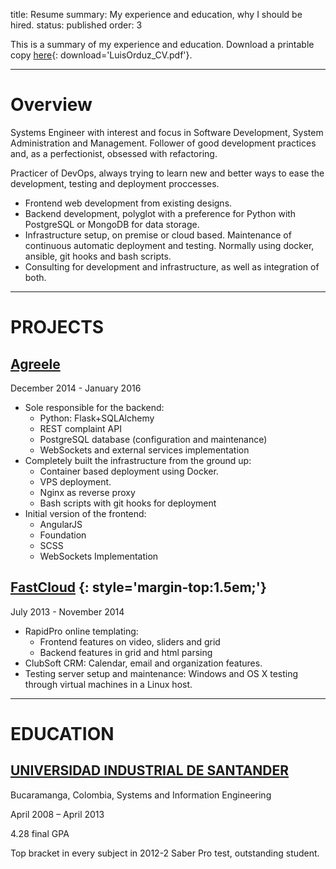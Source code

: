 title: Resume
summary: My experience and education, why I should be hired.
status: published
order: 3

This is a summary of my experience and education. Download a printable copy [here][pdf]{: download='LuisOrduz_CV.pdf'}.

___

# Overview

Systems Engineer with interest and focus in Software Development, System Administration and Management.
Follower of good development practices and, as a perfectionist, obsessed with refactoring.

Practicer of DevOps, always trying to learn new and better ways to ease the development, testing and deployment proccesses.

* Frontend web development from existing designs.
* Backend development, polyglot with a preference for Python with PostgreSQL or MongoDB for data storage.
* Infrastructure setup, on premise or cloud based.  Maintenance of continuous automatic deployment and testing. Normally using docker, ansible, git hooks and bash scripts.
* Consulting for development and infrastructure, as well as integration of both.

___

# PROJECTS

## [Agreele][agreele]

December 2014 - January 2016

* Sole responsible for the backend:
    * Python: Flask+SQLAlchemy
    * REST complaint API
    * PostgreSQL database (configuration and maintenance)
    * WebSockets and external services implementation
* Completely built the infrastructure from the ground up:
    * Container based deployment using Docker.
    * VPS deployment.
    * Nginx as reverse proxy
    * Bash scripts with git hooks for deployment
* Initial version of the frontend:
    * AngularJS
    * Foundation
    * SCSS
    * WebSockets Implementation

## [FastCloud][eximo] {: style='margin-top:1.5em;'}

July 2013 - November 2014

* RapidPro online templating:
    * Frontend features on video, sliders and grid
    * Backend features in grid and html parsing
* ClubSoft CRM: Calendar, email and organization features.
* Testing server setup and maintenance: Windows and OS X testing through virtual machines in a Linux host.

___

# EDUCATION


## [UNIVERSIDAD INDUSTRIAL DE SANTANDER][uis]
Bucaramanga, Colombia, Systems and Information Engineering

April 2008 – April 2013

4.28 final GPA

Top bracket in every subject in 2012-2 Saber Pro test, outstanding student.

[pdf]: {filename}/assets/Luis_Orduz_CV.pdf "My CV"
[agreele]: //agreele.com "Meeting and note taking application"
[eximo]: //fastcloud.com "Web development company"
[uis]: //uis.edu.co "My Alma Mater's home page"
